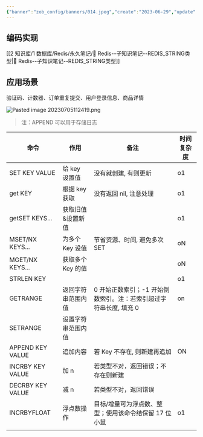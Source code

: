 ```yaml
---
{"banner":"zob_config/banners/014.jpeg","create":"2023-06-29","update":"2023-06-29","status":["待完成"],"publish":false,"priority":1,"aliases":["Redis--永久笔记--String字符串"],"tags":[],"dg-publish":true,"dg-note-icon":2,"dgPassFrontmatter":true,"noteIcon":2,"dg-path":"Redis/Redis--永久笔记--String 字符串","title":"📑 Redis--永久笔记--String 字符串","permalink":"/Redis/Redis--永久笔记--String 字符串/"}
---
```




## 编码实现
[[2 知识库/1 数据库/Redis/永久笔记/📑 Redis--子知识笔记--REDIS_STRING类型\|📑 Redis--子知识笔记--REDIS_STRING类型]]
## 应用场景
验证码、计数器、订单重复提交、⽤户登录信息、商品详情

![Pasted image 20230705112419.png](/img/user/zob_attach/Pasted%20image%2020230705112419.png)



>注：APPEND 可以用于存储日志

| 命令             | 作用               | 备注                                                              | 时间复杂度 |
| ---------------- | ------------------ | ----------------------------------------------------------------- | ---------- |
| SET KEY VALUE    | 给 key 设置值      | 没有就创建, 有则更新                                              | o1         |
| get KEY          | 根据 key 获取      | 没有返回 nil, 注意处理                                            | o1         |
| getSET KEYS...   | 获取旧值&设置新值  |                                                                   | o1         |
| MSET/NX KEYS...  | 为多个 Key 设值    | 节省资源、时间, 避免多次 SET                                      | oN         |
| MGET/NX KEYS...  | 获取多个 Key 的值  |                                                                   | oN         |
| STRLEN KEY       |                    |                                                                   | o1         |
| GETRANGE         | 返回字符串范围内值 | 0 开始正数索引；-1 开始倒数索引。注：若索引超过字符串长度, 填充 0 | on         |
| SETRANGE         | 设置字符串范围内值 |                                                                   |            |
| APPEND KEY VALUE | 追加内容           | 若 Key 不存在, 则新建再追加                                       | ON         |
| INCRBY KEY VALUE | 加 n               | 若类型不对，返回错误；不存在则新建                                |            |
| DECRBY KEY VALUE | 减 n               | 若类型不对，返回错误                                              |            |
| INCRBYFLOAT      | 浮点数操作         | 目标/增量可为浮点数、整型；使用该命令结保留 17 位小鼠             | o1           |
|                  |                    |                                                                   |            |
